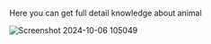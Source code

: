 Here you can get full detail knowledge about animal

![Screenshot 2024-10-06 105049](https://github.com/user-attachments/assets/df5b0ac9-6c3b-481c-86b5-aa229748c397)
